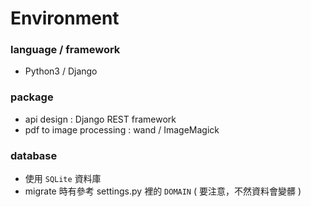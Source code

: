 # Environment

### language / framework

- Python3 / Django

### package

- api design : Django REST framework
- pdf to image processing : wand / ImageMagick

### database

- 使用 `SQLite` 資料庫
- migrate 時有參考 settings.py 裡的 `DOMAIN` ( 要注意，不然資料會變髒 )